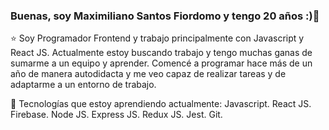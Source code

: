 ### Buenas, soy Maximiliano Santos Fiordomo y tengo 20 años :)👋

⭐ Soy Programador Frontend y trabajo principalmente con Javascript y React JS. Actualmente estoy buscando trabajo y tengo muchas ganas de sumarme a un equipo y aprender. Comencé a programar hace más de un año de manera autodidacta y me veo capaz de realizar tareas y de adaptarme a un entorno de trabajo.

🌱 Tecnologías que estoy aprendiendo actualmente:
Javascript.
React JS.
Firebase.
Node JS.
Express JS.
Redux JS.
Jest.
Git.



